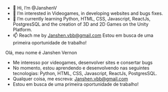 - 👋 Hi, I’m @JanshenV
- 👀 I’m interested in Videogames,  in developing websites and bugs fixes. 
- 🌱 I’m currently learning Python, HTML, CSS, Javascript, ReactJs, PostgresSQL and the creation of  3D and 2D Games on the Unity Platform.
- 📫 Reach me by Janshen.vbb@gmail.com
Estou em busca de uma primeira oportunidade de trabalho!


Olá, meu nome é Janshen Vernon
- Me interesso por videogames, desenvolver sites e consertar bugs
- No momento, estou aprendendo e desenvolvendo nas seguintes tecnologias: Python, HTML, CSS, Javascript, ReactJs, PostgresSQL.
- Qualquer coisa, me escreva: Janshen.vbb@gmail.com
- Estou em busca de uma primeira oportunidade de trabalho!
<!---
JanshenV/JanshenV is a ✨ special ✨ repository because its `README.md` (this file) appears on your GitHub profile.
You can click the Preview link to take a look at your changes.
--->
